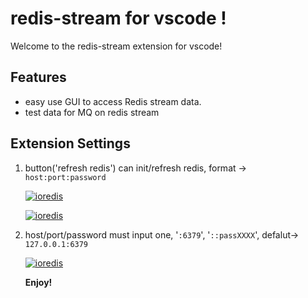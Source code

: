 # redis-stream for vscode !

Welcome to the redis-stream extension for vscode!

## Features

- easy use GUI to access Redis stream data.
- test data for MQ on redis stream

## Extension Settings

1. button('refresh redis') can init/refresh redis, format -> `host:port:password`


   [![ioredis](https://www.bosstg.cn/assets/img/redis-stream-6.JPG)](https://github.com/runzx/redis-stream-vscode)

   [![ioredis](https://www.bosstg.cn/assets/img/redis-stream-5.JPG)](https://github.com/runzx/redis-stream-vscode)

2. host/port/password must input one, '`:6379`', '`::passXXXX`', defalut-> `127.0.0.1:6379`

   [![ioredis](https://www.bosstg.cn/assets/img/redis-stream-3.JPG)](https://github.com/runzx/redis-stream-vscode)

   **Enjoy!**
